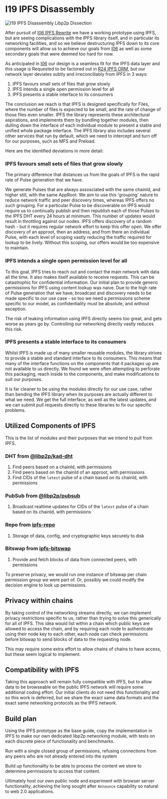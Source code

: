 # I19 IPFS Disassembly

![I19 IPFS Disassembly Libp2p Dissection](/nfts/I19.png)

After pursuit of [I06 IPFS Rewrite] we have a working prototype using IPFS, but are seeing complications with the IPFS library itself, and in particular its networking facilities, and so we believe destructuring IPFS down to its core components will allow us to achieve our goals from [I06] as well as some secondary goals that were deemed too hard for now.

As anticipated in [I06] our design is a seamless fit for the IPFS data layer and this usage is Requested to be factored out in [R24 IPFS ORM], but our network layer deviates subtly and irreconciliably from IPFS in 3 ways:

1. IPFS favours small sets of files that grow slowly
1. IPFS intends a single open permission level for all
1. IPFS presents a stable interface to its consumers

The conclusion we reach is that IPFS is designed specifically for Files, where the number of files is expected to be small, and the rate of change of those files even smaller. IPFS the library represents these architectural aspirations, and implements them by bundling together modules, then dulling down the interface of each individual module to present a stable and unified whole package interface. The IPFS library also includes several other services that run by default, which we need to intercept and turn off for our purposes, such as MFS and Preload.

Here are the identified deviations in more detail:

### IPFS favours small sets of files that grow slowly

The primary difference that distances us from the goals of IPFS is the rapid rate of Pulse generation that we have.

We generate Pulses that are always assosciated with the same chainId, and higher still, with the same AppRoot. We aim to use this 'grouping' nature to reduce network traffic and peer discovery times, whereas IPFS offers no such grouping. For a particular Pulse to be discoverable on IPFS would require us to continually publish and then republish each of those Pulses to the IPFS DHT every 24 hours at minimum. This number of updates would result in throttling against our nodes. IPFS offers discovery of a random hash - but it requires regular network effort to keep this offer open. We offer discovery of an approot, then an address, and from there an individual Pulse, with each level of scoping vastly reducing the traffic required for lookup to be lively. Without this scoping, our offers would be too expensive to maintain.

### IPFS intends a single open permission level for all

To this goal, IPFS tries to reach out and contact the main network with data all the time. It also makes itself available to receive requests. This can be catastrophic for confidential information. Our initial plan to provide generic permissions for IPFS using content lookup was naive. Due to the high rate of Pulse generation that we have, broadcast and discovery needs to be made specific to our use case - so too we need a permissions scheme specific to our model, as confidentiality must be absolute, and without exception.

The risk of leaking information using IPFS directly seems too great, and gets worse as years go by. Controlling our networking directly vastly reduces this risk.

### IPFS presents a stable interface to its consumers

Whilst IPFS is made up of many smaller reusable modules, the library strives to provide a stable and standard interface to its consumers. This means that many of the interface functions on the components that it packages up are not available to us directly. We found we were often attempting to perforate this packaging, reach inside to the components, and make modifications to suit our purposes.

It is far cleaner to be using the modules directly for our use case, rather than bending the IPFS library when its purposes are actually different to what we need. We get the full interface, as well as the latest updates, and we can submit pull requests directly to these libraries to fix our specific problems.

## Utilized Components of IPFS

This is the list of modules and their purposes that we intend to pull from IPFS.

### DHT from [@libp2p/kad-dht](https://github.com/libp2p/js-libp2p-kad-dht)

1. Find peers based on a chainId, with permissions
1. Find peers based on the chainId of an approot, with permissions
1. Find CIDs of the `latest` pulse of a chain based on its chainId, with permissions

### PubSub from [@libp2p/pubsub](https://github.com/libp2p/js-libp2p-pubsub)

1. Broadcast realtime updates for CIDs of the `latest` pulse of a chain based on its chainId, with permissions

### Repo from [ipfs-repo](https://github.com/ipfs/js-ipfs-repo)

1. Storage of data, config, and cryptographic keys securely to disk

### Bitswap from [ipfs-bitswap](https://github.com/ipfs/js-ipfs-bitswap)

1. Provide and fetch blocks of data from connected peers, with permissions

To preserve privacy, we would run one instance of bitswap per chain permission group we were part of. Or, possibly we could modify the decision engine to look up permissions.

## Privacy within chains

By taking control of the networking streams directly, we can implement privacy restrictions specific to us, rather than trying to solve this generically for all of IPFS. This idea would list within a chain which public keys are allowed to access the chain, and by requiring each node to authenticate using their node key to each other, each node can check permissions before bitswap to send blocks of data to the requesting node.

This may require some extra effort to allow chains of chains to have access, but these seem logical to implement.

## Compatibility with IPFS

Taking this approach will remain fully compatible with IPFS, but to allow data to be browseable on the public IPFS network will require some additional coding effort. Our initial clients do not need this functionality and so this work is deferred, but we share the exact same data formats and the exact same networking protocols as the IPFS network.

## Build plan

Using the IPFS prototype as the base guide, copy the implementation in IPFS to make our own dedicated libp2p networking module, with tests on each discrete piece of functionality and benchmarks.

Run with a single closed group of permissions, refusing connections from any peers who are not already entered into the system

Build up functionality to be able to process the content we store to determine permissions to access that content.

Ultimately host our own public node and experiment with browser server functionality, achieving the long sought after `Announce` capability so natural to web 2.0 applications.

[i06 ipfs rewrite]: ./I06.md
[i06]: ./I06.md
[r24 ipfs orm]: ../Requests/R24.md
